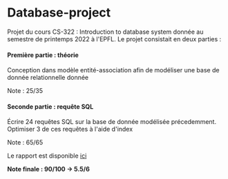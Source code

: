 # Database-project

Projet du cours CS-322 : Introduction to database system donnée au semestre de printemps 2022 à l'EPFL. Le projet consistait en deux parties : 

#### Première partie : théorie

Conception dans modèle entité-association afin de modéliser une base de donnée relationnelle donnée

Note : 25/35

#### Seconde partie : requête SQL

Écrire 24 requêtes SQL sur la base de donnée modélisée précedemment. Optimiser 3 de ces requêtes à l'aide d'index 

Note : 65/65


Le rapport est disponible [ici](project/report.pdf)


**Note finale : 90/100 $\to$ 5.5/6**
